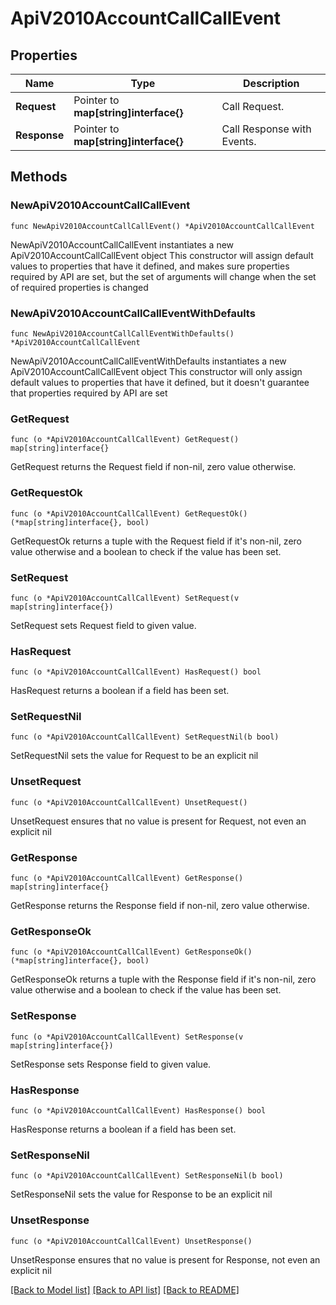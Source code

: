 # ApiV2010AccountCallCallEvent

## Properties

Name | Type | Description
------------ | ------------- | -------------
**Request** | Pointer to **map[string]interface{}** | Call Request. | [optional] 
**Response** | Pointer to **map[string]interface{}** | Call Response with Events. | [optional] 

## Methods

### NewApiV2010AccountCallCallEvent

`func NewApiV2010AccountCallCallEvent() *ApiV2010AccountCallCallEvent`

NewApiV2010AccountCallCallEvent instantiates a new ApiV2010AccountCallCallEvent object
This constructor will assign default values to properties that have it defined,
and makes sure properties required by API are set, but the set of arguments
will change when the set of required properties is changed

### NewApiV2010AccountCallCallEventWithDefaults

`func NewApiV2010AccountCallCallEventWithDefaults() *ApiV2010AccountCallCallEvent`

NewApiV2010AccountCallCallEventWithDefaults instantiates a new ApiV2010AccountCallCallEvent object
This constructor will only assign default values to properties that have it defined,
but it doesn't guarantee that properties required by API are set

### GetRequest

`func (o *ApiV2010AccountCallCallEvent) GetRequest() map[string]interface{}`

GetRequest returns the Request field if non-nil, zero value otherwise.

### GetRequestOk

`func (o *ApiV2010AccountCallCallEvent) GetRequestOk() (*map[string]interface{}, bool)`

GetRequestOk returns a tuple with the Request field if it's non-nil, zero value otherwise
and a boolean to check if the value has been set.

### SetRequest

`func (o *ApiV2010AccountCallCallEvent) SetRequest(v map[string]interface{})`

SetRequest sets Request field to given value.

### HasRequest

`func (o *ApiV2010AccountCallCallEvent) HasRequest() bool`

HasRequest returns a boolean if a field has been set.

### SetRequestNil

`func (o *ApiV2010AccountCallCallEvent) SetRequestNil(b bool)`

 SetRequestNil sets the value for Request to be an explicit nil

### UnsetRequest
`func (o *ApiV2010AccountCallCallEvent) UnsetRequest()`

UnsetRequest ensures that no value is present for Request, not even an explicit nil
### GetResponse

`func (o *ApiV2010AccountCallCallEvent) GetResponse() map[string]interface{}`

GetResponse returns the Response field if non-nil, zero value otherwise.

### GetResponseOk

`func (o *ApiV2010AccountCallCallEvent) GetResponseOk() (*map[string]interface{}, bool)`

GetResponseOk returns a tuple with the Response field if it's non-nil, zero value otherwise
and a boolean to check if the value has been set.

### SetResponse

`func (o *ApiV2010AccountCallCallEvent) SetResponse(v map[string]interface{})`

SetResponse sets Response field to given value.

### HasResponse

`func (o *ApiV2010AccountCallCallEvent) HasResponse() bool`

HasResponse returns a boolean if a field has been set.

### SetResponseNil

`func (o *ApiV2010AccountCallCallEvent) SetResponseNil(b bool)`

 SetResponseNil sets the value for Response to be an explicit nil

### UnsetResponse
`func (o *ApiV2010AccountCallCallEvent) UnsetResponse()`

UnsetResponse ensures that no value is present for Response, not even an explicit nil

[[Back to Model list]](../README.md#documentation-for-models) [[Back to API list]](../README.md#documentation-for-api-endpoints) [[Back to README]](../README.md)


